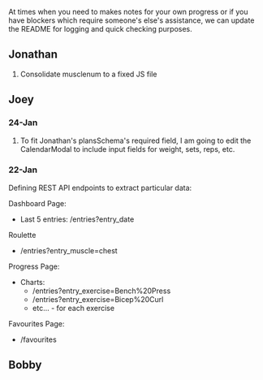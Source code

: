 At times when you need to makes notes for your own progress or if you have blockers which require someone's else's assistance, we can update the README for logging and quick checking purposes.

## Jonathan

1. Consolidate musclenum to a fixed JS file

## Joey

### 24-Jan

1. To fit Jonathan's plansSchema's required field, I am going to edit the CalendarModal to include input fields for weight, sets, reps, etc.

### 22-Jan

Defining REST API endpoints to extract particular data:

Dashboard Page:

- Last 5 entries: /entries?entry_date

Roulette

- /entries?entry_muscle=chest

Progress Page:

- Charts:
  - /entries?entry_exercise=Bench%20Press
  - /entries?entry_exercise=Bicep%20Curl
  - etc... - for each exercise

Favourites Page:

- /favourites

## Bobby
